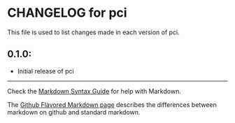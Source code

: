 # CHANGELOG for pci

This file is used to list changes made in each version of pci.

## 0.1.0:

* Initial release of pci

- - -
Check the [Markdown Syntax Guide](http://daringfireball.net/projects/markdown/syntax) for help with Markdown.

The [Github Flavored Markdown page](http://github.github.com/github-flavored-markdown/) describes the differences between markdown on github and standard markdown.
